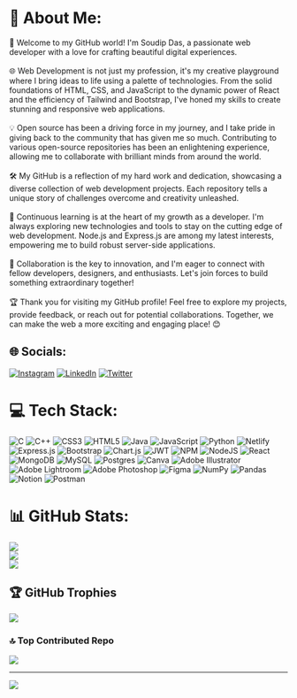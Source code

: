 # 💫 About Me:
👋 Welcome to my GitHub world! I'm Soudip Das, a passionate web developer with a love for crafting beautiful digital experiences.<br><br>🌐 Web Development is not just my profession, it's my creative playground where I bring ideas to life using a palette of technologies. From the solid foundations of HTML, CSS, and JavaScript to the dynamic power of React and the efficiency of Tailwind and Bootstrap, I've honed my skills to create stunning and responsive web applications.<br><br>💡 Open source has been a driving force in my journey, and I take pride in giving back to the community that has given me so much. Contributing to various open-source repositories has been an enlightening experience, allowing me to collaborate with brilliant minds from around the world.<br><br>🛠️ My GitHub is a reflection of my hard work and dedication, showcasing a diverse collection of web development projects. Each repository tells a unique story of challenges overcome and creativity unleashed.<br><br>🌱 Continuous learning is at the heart of my growth as a developer. I'm always exploring new technologies and tools to stay on the cutting edge of web development. Node.js and Express.js are among my latest interests, empowering me to build robust server-side applications.<br><br>🤝 Collaboration is the key to innovation, and I'm eager to connect with fellow developers, designers, and enthusiasts. Let's join forces to build something extraordinary together!<br><br>🏆 Thank you for visiting my GitHub profile! Feel free to explore my projects, provide feedback, or reach out for potential collaborations. Together, we can make the web a more exciting and engaging place! 😊


## 🌐 Socials:
[![Instagram](https://img.shields.io/badge/Instagram-%23E4405F.svg?logo=Instagram&logoColor=white)](https://instagram.com/i_am_soudip_das) [![LinkedIn](https://img.shields.io/badge/LinkedIn-%230077B5.svg?logo=linkedin&logoColor=white)](https://linkedin.com/in/thesoudipdas) [![Twitter](https://img.shields.io/badge/Twitter-%231DA1F2.svg?logo=Twitter&logoColor=white)](https://twitter.com/SoudipDas18) 

# 💻 Tech Stack:
![C](https://img.shields.io/badge/c-%2300599C.svg?style=for-the-badge&logo=c&logoColor=white) ![C++](https://img.shields.io/badge/c++-%2300599C.svg?style=for-the-badge&logo=c%2B%2B&logoColor=white) ![CSS3](https://img.shields.io/badge/css3-%231572B6.svg?style=for-the-badge&logo=css3&logoColor=white) ![HTML5](https://img.shields.io/badge/html5-%23E34F26.svg?style=for-the-badge&logo=html5&logoColor=white) ![Java](https://img.shields.io/badge/java-%23ED8B00.svg?style=for-the-badge&logo=java&logoColor=white) ![JavaScript](https://img.shields.io/badge/javascript-%23323330.svg?style=for-the-badge&logo=javascript&logoColor=%23F7DF1E) ![Python](https://img.shields.io/badge/python-3670A0?style=for-the-badge&logo=python&logoColor=ffdd54) ![Netlify](https://img.shields.io/badge/netlify-%23000000.svg?style=for-the-badge&logo=netlify&logoColor=#00C7B7) ![Express.js](https://img.shields.io/badge/express.js-%23404d59.svg?style=for-the-badge&logo=express&logoColor=%2361DAFB) ![Bootstrap](https://img.shields.io/badge/bootstrap-%23563D7C.svg?style=for-the-badge&logo=bootstrap&logoColor=white) ![Chart.js](https://img.shields.io/badge/chart.js-F5788D.svg?style=for-the-badge&logo=chart.js&logoColor=white) ![JWT](https://img.shields.io/badge/JWT-black?style=for-the-badge&logo=JSON%20web%20tokens) ![NPM](https://img.shields.io/badge/NPM-%23000000.svg?style=for-the-badge&logo=npm&logoColor=white) ![NodeJS](https://img.shields.io/badge/node.js-6DA55F?style=for-the-badge&logo=node.js&logoColor=white) ![React](https://img.shields.io/badge/react-%2320232a.svg?style=for-the-badge&logo=react&logoColor=%2361DAFB) ![MongoDB](https://img.shields.io/badge/MongoDB-%234ea94b.svg?style=for-the-badge&logo=mongodb&logoColor=white) ![MySQL](https://img.shields.io/badge/mysql-%2300f.svg?style=for-the-badge&logo=mysql&logoColor=white) ![Postgres](https://img.shields.io/badge/postgres-%23316192.svg?style=for-the-badge&logo=postgresql&logoColor=white) ![Canva](https://img.shields.io/badge/Canva-%2300C4CC.svg?style=for-the-badge&logo=Canva&logoColor=white) ![Adobe Illustrator](https://img.shields.io/badge/adobeillustrator-%23FF9A00.svg?style=for-the-badge&logo=adobeillustrator&logoColor=white) ![Adobe Lightroom](https://img.shields.io/badge/Adobe%20Lightroom-31A8FF.svg?style=for-the-badge&logo=Adobe%20Lightroom&logoColor=white) ![Adobe Photoshop](https://img.shields.io/badge/adobephotoshop-%2331A8FF.svg?style=for-the-badge&logo=adobephotoshop&logoColor=white) 	![Figma](https://img.shields.io/badge/figma-%23F24E1E.svg?style=for-the-badge&logo=figma&logoColor=white) ![NumPy](https://img.shields.io/badge/numpy-%23013243.svg?style=for-the-badge&logo=numpy&logoColor=white) ![Pandas](https://img.shields.io/badge/pandas-%23150458.svg?style=for-the-badge&logo=pandas&logoColor=white) ![Notion](https://img.shields.io/badge/Notion-%23000000.svg?style=for-the-badge&logo=notion&logoColor=white) ![Postman](https://img.shields.io/badge/Postman-FF6C37?style=for-the-badge&logo=postman&logoColor=white)
# 📊 GitHub Stats:
![](https://github-readme-stats.vercel.app/api?username=front-runner-sd&theme=dark&hide_border=false&include_all_commits=true&count_private=false)<br/>
![](https://github-readme-streak-stats.herokuapp.com/?user=front-runner-sd&theme=dark&hide_border=false)<br/>
![](https://github-readme-stats.vercel.app/api/top-langs/?username=front-runner-sd&theme=dark&hide_border=false&include_all_commits=true&count_private=false&layout=compact)

## 🏆 GitHub Trophies
![](https://github-profile-trophy.vercel.app/?username=front-runner-sd&theme=radical&no-frame=false&no-bg=true&margin-w=4)

### 🔝 Top Contributed Repo
![](https://github-contributor-stats.vercel.app/api?username=front-runner-sd&limit=5&theme=dark&combine_all_yearly_contributions=true)

---
[![](https://visitcount.itsvg.in/api?id=front-runner-sd&icon=0&color=0)](https://visitcount.itsvg.in)

<!-- Proudly created with GPRM ( https://gprm.itsvg.in ) -->
<!---
front-runner-sd/front-runner-sd is a ✨ special ✨ repository because its `README.md` (this file) appears on your GitHub profile.
You can click the Preview link to take a look at your changes.
--->
